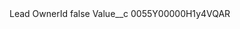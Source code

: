 <?xml version="1.0" encoding="UTF-8"?>
<CustomMetadata xmlns="http://soap.sforce.com/2006/04/metadata" xmlns:xsi="http://www.w3.org/2001/XMLSchema-instance" xmlns:xsd="http://www.w3.org/2001/XMLSchema">
    <label>Lead OwnerId</label>
    <protected>false</protected>
    <values>
        <field>Value__c</field>
        <value xsi:type="xsd:string">0055Y00000H1y4VQAR</value>
    </values>
</CustomMetadata>
